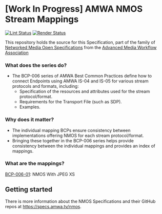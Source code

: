 # \[Work In Progress\] AMWA NMOS Stream Mappings

[![Lint Status](https://github.com/AMWA-TV/nmos-stream-mappings/workflows/Lint/badge.svg)](https://github.com/AMWA-TV/nmos-stream-mappings/actions?query=workflow%3ALint)
[![Render Status](https://github.com/AMWA-TV/nmos-stream-mappings/workflows/Render/badge.svg)](https://github.com/AMWA-TV/nmos-stream-mappings/actions?query=workflow%3ARender)

This repository holds the source for this Specification, part of the family of [Networked Media Open Specifications](https://specs.amwa.tv/nmos) from the [Advanced Media Workflow Association](https://amwa.tv)

<!-- INTRO-START -->

### What does the series do?

- The BCP-006 series of AMWA Best Common Practices define how to connect Endpoints using AMWA IS-04 and IS-05 for various stream protocols and formats, including:
  - Specification of the resources and attributes used for the stream protocol/format.
  - Requirements for the Transport File (such as SDP).
  - Examples.

### Why does it matter?

- The individual mapping BCPs ensure consistency between implementations offering NMOS for each stream protocol/format.
- Bringing these together in the BCP-006 series helps provide consistency between the individual mappings and provides an index of mappings.

### What are the mappings?

[BCP-006-01](https://specs.amwa.tv/bcp-006-01): NMOS With JPEG XS

<!-- INTRO-END -->

## Getting started

There is more information about the NMOS Specifications and their GitHub repos at <https://specs.amwa.tv/nmos>.
